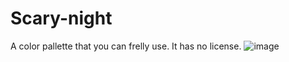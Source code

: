 # Scary-night

A color pallette that you can frelly use. It has no license.
![image](https://user-images.githubusercontent.com/63657559/148678657-0478008e-f9f7-48e3-88ff-33c810331150.png)
